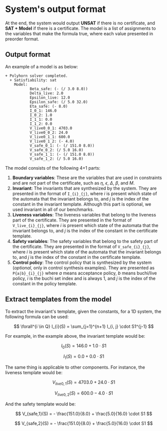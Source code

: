 # System's output format

At the end, the system would output **UNSAT** if there is no certificate, and **SAT + Model** if there is a certificate. 
The model is a list of assignments to the variables that make the formula true, where each value presented in preorder format.

## Output format

An example of a model is as below:

```text
+ Polyhorn solver completed.
  + Satisfiability: sat
    Model:
           Beta_safe: (- (/ 3.0 8.0))
           Delta_live: 2.0
           Epsilon_live: 12.0
           Epsilon_safe: (/ 5.0 32.0)
           Eta_safe: (- 8.0)
           I_0_1: 146.0
           I_0_2: 1.0
           I_1_1: 0.0
           I_1_2: 0.0
           V_live0_0_1: 4703.0
           V_live0_0_2: 24.0
           V_live0_1_1: 600.0
           V_live0_1_2: (- 4.0)
           V_safe_0_1: (- (/ 151.0 8.0))
           V_safe_0_2: (/ 5.0 16.0)
           V_safe_1_1: (- (/ 151.0 8.0))
           V_safe_1_2: (/ 5.0 16.0)
```

The model consists of the following 4+1 parts:
1. **Boundary variables**: These are the variables that are used in constraints and are not part of the certificate, such as $\eta$, $\epsilon$, $\Delta$, $\beta$, and $M$. 
2. **Invariant**: The invariants that are synthesized by the system. They are presented in the format of `I_{i}_{j}`, where $i$ is present which state of the automata that the invariant belongs to, and $j$ is the index of the constant in the invariant template. Although this part is optional, we used invariant in all of our benchmarks.
3. **Liveness variables**: The liveness variables that belong to the liveness part of the certificate. They are presented in the format of `V_live_{i}_{j}`, where $i$ is present which state of the automata that the invariant belongs to, and $j$ is the index of the constant in the certificate template.
4. **Safety variables**: The safety variables that belong to the safety part of the certificate. They are presented in the format of `V_safe_{i}_{j}`, where $i$ is present which state of the automata that the invariant belongs to, and $j$ is the index of the constant in the certificate template.
5. **Control policy**: The control policy that is synthesized by the system (_optional_, only in control synthesis examples). They are presented as `P{a|b}_{i}_{j}` where $a$ means acceptance policy, $b$ means buchi/live policy, $i$ is the buchi set index and is always 1, and $j$ is the index of the constant in the policy template.


[//]: # (Remember that Delta_safe is hard-coded as 1, this should be mentioned somewhere.)

## Extract templates from the model

To extract the invariant's template, given the constants, for a 1D system, the following formula can be used:

$$
\forall^{i \in Q} I_{i}(S) = \sum_{j=1}^{n+1} I_{i, j} \cdot S1^{j-1}
$$

For example, in the example above, the invariant template would be:

$$
I_{0}(S) = 146.0 + 1.0 \cdot S1
$$

$$
I_{1}(S) = 0.0 + 0.0 \cdot S1
$$

The same thing is applicable to other components. For instance, the liveness template would be:

$$
V_{live0,1}(S) = 4703.0 + 24.0 \cdot S1
$$

$$
V_{live0,2}(S) = 600.0 - 4.0 \cdot S1
$$

And the safety template would be:

$$
V_{safe,1}(S) = - \frac{151.0}{8.0} + \frac{5.0}{16.0} \cdot S1
$$

$$
V_{safe,2}(S) = - \frac{151.0}{8.0} + \frac{5.0}{16.0} \cdot S1
$$
